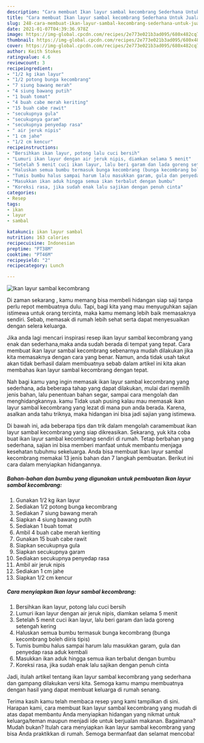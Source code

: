 ```yaml
---
description: "Cara membuat Ikan layur sambal kecombrang Sederhana Untuk Jualan"
title: "Cara membuat Ikan layur sambal kecombrang Sederhana Untuk Jualan"
slug: 248-cara-membuat-ikan-layur-sambal-kecombrang-sederhana-untuk-jualan
date: 2021-01-07T04:39:36.978Z
image: https://img-global.cpcdn.com/recipes/2e773e021b3ad095/680x482cq70/ikan-layur-sambal-kecombrang-foto-resep-utama.jpg
thumbnail: https://img-global.cpcdn.com/recipes/2e773e021b3ad095/680x482cq70/ikan-layur-sambal-kecombrang-foto-resep-utama.jpg
cover: https://img-global.cpcdn.com/recipes/2e773e021b3ad095/680x482cq70/ikan-layur-sambal-kecombrang-foto-resep-utama.jpg
author: Keith Stokes
ratingvalue: 4.6
reviewcount: 3
recipeingredient:
- "1/2 kg ikan layur"
- "1/2 potong bunga kecombrang"
- "7 siung bawang merah"
- "4 siung bawang putih"
- "1 buah tomat"
- "4 buah cabe merah keriting"
- "15 buah cabe rawit"
- "secukupnya gula"
- "secukupnya garam"
- "secukupnya penyedap rasa"
- " air jeruk nipis"
- "1 cm jahe"
- "1/2 cm kencur"
recipeinstructions:
- "Bersihkan ikan layur, potong lalu cuci bersih"
- "Lumuri ikan layur dengan air jeruk nipis, diamkan selama 5 menit"
- "Setelah 5 menit cuci ikan layur, lalu beri garam dan lada goreng setengah kering"
- "Haluskan semua bumbu termasuk bunga kecombrang (bunga kecombrang boleh diiris tipis)"
- "Tumis bumbu halus sampai harum lalu masukkan garam, gula dan penyedap rasa aduk kembali"
- "Masukkan ikan aduk hingga semua ikan terbalut dengan bumbu"
- "Koreksi rasa, jika sudah enak lalu sajikan dengan penuh cinta"
categories:
- Resep
tags:
- ikan
- layur
- sambal

katakunci: ikan layur sambal 
nutrition: 163 calories
recipecuisine: Indonesian
preptime: "PT38M"
cooktime: "PT46M"
recipeyield: "2"
recipecategory: Lunch

---
```



![Ikan layur sambal kecombrang](https://img-global.cpcdn.com/recipes/2e773e021b3ad095/680x482cq70/ikan-layur-sambal-kecombrang-foto-resep-utama.jpg)

Di zaman  sekarang , kamu memang bisa membeli hidangan siap saji tanpa perlu repot membuatnya dulu. Tapi, bagi kita yang mau menyuguhkan sajian istimewa untuk orang tercinta, maka kamu memang lebih baik memasaknya sendiri. Sebab, memasak di rumah lebih sehat serta dapat menyesuaikan dengan selera keluarga.

Jika anda lagi mencari inspirasi resep ikan layur sambal kecombrang yang enak dan sederhana,maka anda sudah berada di tempat yang tepat. Cara membuat ikan layur sambal kecombrang  sebenarnya mudah dilakukan jika kita memasaknya dengan cara yang benar. Namun, anda tidak usah takut akan tidak berhasil dalam membuatnya 
sebab dalam artikel ini kita akan membahas ikan layur sambal kecombrang dengan tepat.  



Nah bagi kamu yang ingin memasak ikan layur sambal kecombrang yang sederhana, ada beberapa tahap yang dapat dilakukan, mulai dari memilih jenis bahan, lalu penentuan bahan segar, sampai cara mengolah dan menghidangkannya. kamu Tidak usah pusing kalau mau memasak ikan layur sambal kecombrang yang lezat di mana pun anda berada. Karena, asalkan anda  tahu triknya, maka hidangan ini bisa jadi sajian yang istimewa.

Di bawah ini, ada beberapa tips dan trik dalam mengolah caramembuat ikan layur sambal kecombrang yang siap dikreasikan. Sekarang, yuk kita coba buat ikan layur sambal kecombrang sendiri di rumah. Tetap berbahan yang sederhana, sajian ini bisa memberi manfaat untuk membantu menjaga kesehatan tubuhmu sekeluarga. Anda bisa membuat Ikan layur sambal kecombrang memakai 13 jenis bahan dan 7 langkah pembuatan. Berikut ini cara dalam menyiapkan hidangannya.

<!--inarticleads1-->

##### Bahan-bahan dan bumbu yang digunakan untuk pembuatan Ikan layur sambal kecombrang:

1. Gunakan 1/2 kg ikan layur
1. Sediakan 1/2 potong bunga kecombrang
1. Sediakan 7 siung bawang merah
1. Siapkan 4 siung bawang putih
1. Sediakan 1 buah tomat
1. Ambil 4 buah cabe merah keriting
1. Gunakan 15 buah cabe rawit
1. Siapkan secukupnya gula
1. Siapkan secukupnya garam
1. Sediakan secukupnya penyedap rasa
1. Ambil  air jeruk nipis
1. Sediakan 1 cm jahe
1. Siapkan 1/2 cm kencur




<!--inarticleads2-->

##### Cara menyiapkan Ikan layur sambal kecombrang:

1. Bersihkan ikan layur, potong lalu cuci bersih
1. Lumuri ikan layur dengan air jeruk nipis, diamkan selama 5 menit
1. Setelah 5 menit cuci ikan layur, lalu beri garam dan lada goreng setengah kering
1. Haluskan semua bumbu termasuk bunga kecombrang (bunga kecombrang boleh diiris tipis)
1. Tumis bumbu halus sampai harum lalu masukkan garam, gula dan penyedap rasa aduk kembali
1. Masukkan ikan aduk hingga semua ikan terbalut dengan bumbu
1. Koreksi rasa, jika sudah enak lalu sajikan dengan penuh cinta




Jadi, itulah artikel tentang  ikan layur sambal kecombrang  yang sederhana dan gampang dilakukan versi kita. Semoga kamu mampu membuatnya dengan hasil yang dapat membuat keluarga di rumah senang. 

Terima kasih kamu telah membaca resep yang kami tampilkan di sini. Harapan kami, cara membuat  Ikan layur sambal kecombrang yang mudah di atas dapat membantu Anda menyiapkan hidangan yang nikmat untuk keluarga/teman maupun menjadi ide untuk berjualan makanan. Bagaimana? Mudah bukan? Itulah cara menyiapkan ikan layur sambal kecombrang yang bisa Anda praktikkan di rumah. Semoga bermanfaat dan selamat mencoba!

